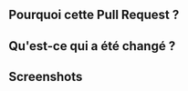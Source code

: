 ## Pourquoi cette Pull Request ?
<!-- Si la Pull Request est liée à une issue, merci de l'indiquer (sur la colonne de droite: Linked issues) -->

## Qu'est-ce qui a été changé ?
<!-- N'hésite pas à mettre des extraits de code, des screenshots ou des GIFs: tout ce qui permet de mieux comprendre ce que tu as fait -->

## Screenshots
<!-- Si tu as changé du design, tu peux faire un avant / après -->
